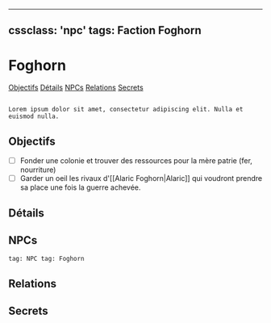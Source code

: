 
---
cssclass: 'npc'
tags: Faction Foghorn
---

# Foghorn
<span class="nav">[Objectifs](#Objectifs) [Détails](#Détails) [NPCs](#NPCs) [Relations](#Relations) [Secrets](#Secrets)</span>

```ad-desc

Lorem ipsum dolor sit amet, consectetur adipiscing elit. Nulla et euismod nulla.
```

## Objectifs
- [ ] Fonder une colonie et trouver des ressources pour la mère patrie (fer, nourriture)
- [ ] Garder un oeil les rivaux d'[[Alaric Foghorn|Alaric]] qui voudront prendre sa place une fois la guerre achevée.

## Détails

## NPCs
```query
tag: NPC tag: Foghorn
```

## Relations

## Secrets